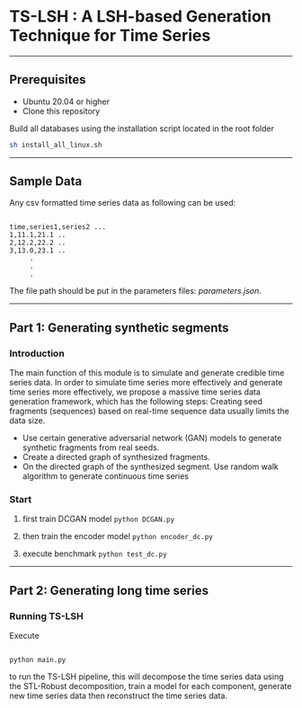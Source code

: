 # TS-LSH : A LSH-based Generation Technique for Time Series

___
## Prerequisites

- Ubuntu 20.04 or higher
- Clone this repository

Build all databases using the installation script located in the root folder

```bash
sh install_all_linux.sh
```
___
## Sample Data

Any csv formatted time series data as following can be used: 

<pre><code>
time,series1,series2 ... 
1,11.1,21.1 .. 
2,12.2,22.2 .. 
3,13.0,23.1 .. 
     .
     .
     .
</code></pre>

The file path should be put in the parameters files: *parameters.json*. 


___
## Part 1: Generating synthetic segments

### Introduction

The main function of this module is to simulate and generate credible time series data.
In order to simulate time series more effectively and generate time series more effectively, we propose a massive time series data generation framework, which has the following steps:
Creating seed fragments (sequences) based on real-time sequence data usually limits the data size.

- Use certain generative adversarial network (GAN) models to generate synthetic fragments from real seeds.
- Create a directed graph of synthesized fragments.
- On the directed graph of the synthesized segment. Use random walk algorithm to generate continuous time series

### Start

1. first train DCGAN model ``python DCGAN.py``

2. then train the encoder model ``python encoder_dc.py``

3. execute benchmark  ``python test_dc.py``


___
## Part 2: Generating long time series

### Running TS-LSH

Execute 
<pre><code>
python main.py
</code></pre>
to run the TS-LSH pipeline, this will decompose the time series data using the STL-Robust decomposition,
train a model for each component, generate new time series data then reconstruct the time series data. 

